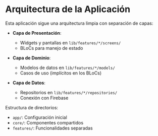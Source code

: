 # Arquitectura de la Aplicación

Esta aplicación sigue una arquitectura limpia con separación de capas:

- **Capa de Presentación**: 
  - Widgets y pantallas en `lib/features/*/screens/`
  - BLoCs para manejo de estado

- **Capa de Dominio**: 
  - Modelos de datos en `lib/features/*/models/`
  - Casos de uso (implícitos en los BLoCs)

- **Capa de Datos**: 
  - Repositorios en `lib/features/*/repositories/`
  - Conexión con Firebase

Estructura de directorios:
- `app/`: Configuración inicial
- `core/`: Componentes compartidos
- `features/`: Funcionalidades separadas